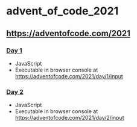 # advent_of_code_2021
## https://adventofcode.com/2021
### [Day 1](https://github.com/JJJohansson/advent_of_code_2021/blob/main/01/advent_01122021.js)
 - JavaScript
 - Executable in browser console at https://adventofcode.com/2021/day/1/input
### [Day 2](https://github.com/JJJohansson/advent_of_code_2021/blob/main/02/advent_02122021.js)
 - JavaScript
 - Executable in browser console at https://adventofcode.com/2021/day/2/input
